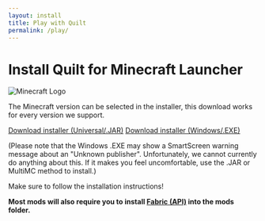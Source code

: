 ```yaml
---
layout: install
title: Play with Quilt
permalink: /play/
---
```


# Install Quilt for Minecraft Launcher

<img class="logo right fshadow" alt="Minecraft Logo" src="/assets/img/launchers/minecraft.png" />

The Minecraft version can be selected in the installer, this download works for
every version we support.

<a href="" class="button primary">Download installer (Universal/.JAR)</a>
<a href="" class="button">Download installer (Windows/.EXE)</a>

(Please note that the Windows .EXE may show a SmartScreen warning message about
an "Unknown publisher". Unfortunately, we cannot currently do anything about
this. If it makes you feel uncomfortable, use the .JAR or MultiMC method to
install.)

Make sure to follow the installation instructions!

**Most mods will also require you to install [Fabric (API)]() into the mods folder.**


